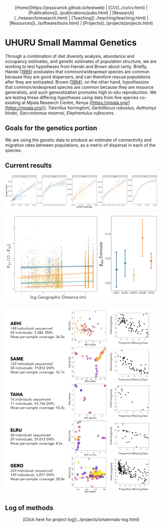 <center>
[Home](https://jessicarick.github.io/testweb) | [CV](../cv/cv.html) | [Publications](../publications/pubs.html) | [Research](../research/research.html) | [Teaching](../teaching/teaching.html) | [Resources](../software/tools.html) | [Projects](../projects/projects.html)
</center>

# UHURU Small Mammal Genetics

Through a combination of diet diversity analysis, abundance and occupancy estimates, and genetic estimates of population structure, we are working to test hypotheses from Hanski and Brown about rarity. Briefly, Hanski ([1985](https://doi.org/10.2307/1940383)) postulates that common/widespread species are common because they are good dispersers, and can therefore rescue populations after they are extirpated. Brown ([1984](https://doi.org/10.1086/284267)), on the other hand, hypothesizes that common/widespread species are common because they are resource generalists, and such generalization promotes high in-situ reproduction. We are testing these differing hypotheses using data from five species co-existing at Mpala Research Centre, Kenya ([https://mpala.org/](https://mpala.org/)): *Taterillus harringtoni, Gerbilliscus robustus, Aethomys hindei, Saccostomus mearnsi, Elephantulus rufescens*.

## Goals for the genetics portion

We are using the genetic data to produce an estimate of connectivity and migration rates between populations, as a metric of dispersal in each of the species.

## Current results

<img src="./smammals_figs/reads_vs_loci_081620.png" alt="reads vs loci"></img> 

<img src="./smammals_figs/beta_values_081620.png" alt="betaIBD values"></img> 

<img src="./smammals_figs/pca_missing_het_081620.png" alt="pcas and missingness"></img> 

	
## Log of methods
<center> [Click here for project log](../projects/smammals-log.html) </center>